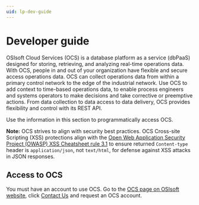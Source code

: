```yaml
---
uid: lp-dev-guide
--- 
```


# Developer guide

OSIsoft Cloud Services (OCS) is a database platform as a service (dbPaaS) designed for storing, retrieving, and analyzing real-time operations data. With OCS, people in and out of your organization have flexible and secure access operations data. OCS can collect operations data from within a primary control network to the edge of the industrial network. Use OCS to add context to time-based operations data, to enable process engineers and systems operators to make decisions and take corrective or preemptive actions. From data collection to data access to data delivery, OCS provides flexibility and control with its REST API. 

Use the information in this section to programmatically access OCS.

**Note:** OCS strives to align with security best practices. OCS Cross-site Scripting (XSS) protections align with the [Open Web Application Security Project (OWASP) XSS Cheatsheet rule 3.1](https://cheatsheetseries.owasp.org/cheatsheets/Cross_Site_Scripting_Prevention_Cheat_Sheet.html#rule-31-html-encode-json-values-in-an-html-context-and-read-the-data-with-jsonparse) to ensure returned `Content-type` header is `application/json`, not `text/html`, for defense against XSS attacks in JSON responses.

## Access to OCS

You must have an account to use OCS. Go to the [OCS page on OSIsoft website](https://www.osisoft.com/pi-system/pi-cloud/osisoft-cloud-services), click [Contact Us](https://www.osisoft.com/contact) and request an OCS account.
